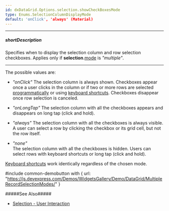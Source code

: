 ```yaml
---
id: dxDataGrid.Options.selection.showCheckBoxesMode
type: Enums.SelectionColumnDisplayMode
default: 'onClick', 'always' (Material)
---
```

---
##### shortDescription
Specifies when to display the selection column and row selection checkboxes. Applies only if **selection**.[mode](/api-reference/10%20UI%20Components/GridBase/1%20Configuration/selection/mode.md '/Documentation/ApiReference/UI_Components/dxDataGrid/Configuration/selection/#mode') is *"multiple"*.

---
The possible values are:

- *"onClick"*
The selection column is always shown. Checkboxes appear once a user clicks in the column or if two or more rows are selected [programmatically](/concepts/05%20UI%20Components/DataGrid/50%20Selection/20%20API/1%20Initial%20and%20Runtime%20Selection.md '/Documentation/Guide/UI_Components/DataGrid/Selection/#API/Initial_and_Runtime_Selection') or using [keyboard shortcuts](/concepts/05%20UI%20Components/DataGrid/05%20Accessibility/15%20Keyboard%20Navigation.md '/Documentation/Guide/UI_Components/DataGrid/Accessibility/#Keyboard_Navigation'). Checkboxes disappear once row selection is canceled.

- *"onLongTap"*
The selection column with all the checkboxes appears and disappears on long tap (click and hold).

- *"always"*
The selection column with all the checkboxes is always visible. A user can select a row by clicking the checkbox or its grid cell, but not the row itself.

- *"none"*  
The selection column with all the checkboxes is hidden. Users can select rows with keyboard shortcuts or long tap (click and hold).

[Keyboard shortcuts](/concepts/05%20UI%20Components/DataGrid/05%20Accessibility/15%20Keyboard%20Navigation.md '/Documentation/Guide/UI_Components/DataGrid/Accessibility/#Keyboard_Navigation') work identically regardless of the chosen mode.

#include common-demobutton with {
    url: "https://js.devexpress.com/Demos/WidgetsGallery/Demo/DataGrid/MultipleRecordSelectionModes/"
}

#####See Also#####
- [Selection - User Interaction](/concepts/05%20UI%20Components/DataGrid/50%20Selection/10%20User%20Interaction.md '/Documentation/Guide/UI_Components/DataGrid/Selection/#User_Interaction')
